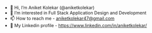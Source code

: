 - 👋 Hi, I’m Aniket Kolekar (@aniketkolekar)
- 👀 I’m interested in Full Stack Application Design and Development
- 📫 How to reach me - aniketkolekar47@gmail.com
- 💼 My Linkedin profile - https://www.linkedin.com/in/aniketkolekar/

<!---
aniketkolekar/aniketkolekar is a ✨ special ✨ repository because its `README.md` (this file) appears on your GitHub profile.
You can click the Preview link to take a look at your changes.
--->
